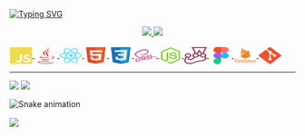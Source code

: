 [![Typing SVG](https://readme-typing-svg.herokuapp.com?color=70FF19&lines=Ol%C3%A1+%2C+seja+bem+vindo+ao+meu+GitHub)](https://git.io/typing-svg)
<div align="center">
  <a href="https://github.com/vanessavb92">
  <img height="180em" src="https://github-readme-stats.vercel.app/api?username=vanessavb92&show_icons=true&theme=dracula&include_all_commits=true&count_private=true"/>
  <img height="180em" src="https://github-readme-stats.vercel.app/api/top-langs/?username=vanessavb92&layout=compact&langs_count=7&theme=dracula"/>
</div>
<div style="display: inline_flex"><br>
  <img align="center" alt="Le-Js" height="30" width="40" src="https://raw.githubusercontent.com/devicons/devicon/master/icons/javascript/javascript-plain.svg">
    <img align="center" alt="Le-Java" height="30" width="40" src="https://raw.githubusercontent.com/devicons/devicon/master/icons/java/java-plain.svg">

  <img align="center" alt="Le-React" height="30" width="40" src="https://raw.githubusercontent.com/devicons/devicon/master/icons/react/react-original.svg">
  <img align="center" alt="Le-HTML" height="30" width="40" src="https://raw.githubusercontent.com/devicons/devicon/master/icons/html5/html5-original.svg">
  <img align="center" alt="Le-CSS" height="30" width="40" src="https://raw.githubusercontent.com/devicons/devicon/master/icons/css3/css3-original.svg">
  <img align="center" alt="Le-Sass" height="30" width="40" src="https://raw.githubusercontent.com/devicons/devicon/master/icons/sass/sass-original.svg">
  <img align="center" alt="Le-Nodejs" height="30" width="40" src="https://raw.githubusercontent.com/devicons/devicon/master/icons/nodejs/nodejs-original.svg">
  <img align="center" alt="Le-Jest" height="30" width="40" src="https://raw.githubusercontent.com/devicons/devicon/master/icons/jest/jest-plain.svg">
   <img align="center" alt="Le-Figma" height="30" width="40" src="https://raw.githubusercontent.com/devicons/devicon/master/icons/figma/figma-original.svg">
   <img align="center" alt="Le-Firebase" height="30" width="40" src="https://raw.githubusercontent.com/devicons/devicon/master/icons/firebase/firebase-plain-wordmark.svg">  
   <img align="center" alt="Le-Git" height="30" width="40" src="https://raw.githubusercontent.com/devicons/devicon/master/icons/git/git-original.svg">
</div>
  
----------------------------------------------------------------------------------------------------------------
 
  <a href = "mailto:vanessacamahuali28@gmail.com"><img src="https://img.shields.io/badge/-Gmail-%23333?style=for-the-badge&logo=gmail&logoColor=white" target="_blank"></a>
  <a href="https://www.linkedin.com/in/vanessa-borges-a05b4636/" target="_blank"><img src="https://img.shields.io/badge/-LinkedIn-%230077B5?style=for-the-badge&logo=linkedin&logoColor=white" target="_blank"></a>
  
  ![Snake animation](https://github.com/vanessavb92/vanessavb92/blob/output/github-contribution-grid-snake.svg)

</div>

  <img align="center" width="150" src="mundo.gif.gif" />  
